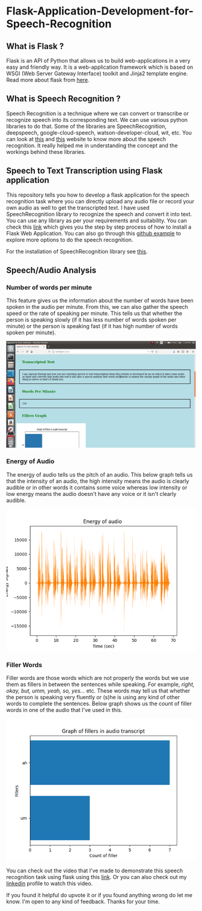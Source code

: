# Flask-Application-Development-for-Speech-Recognition

## What is Flask ?

Flask is an API of Python that allows us to build web-applications in a very easy and friendly way. It is a web-application framework which is based on WSGI (Web Server Gateway Interface) toolkit and Jinja2 template engine. Read more about flask from [here](https://www.geeksforgeeks.org/python-introduction-to-web-development-using-flask/).

## What is Speech Recognition ?

Speech Recognition is a technique where we can convert or transcribe or recognize speech into its corresponding text. We can use various python libraries to do that. Some of the libraries are SpeechRecognition, deepspeech, google-cloud-speech, watson-developer-cloud, wit, etc. You can look at [this](https://realpython.com/python-speech-recognition/) and [this](https://searchcustomerexperience.techtarget.com/definition/speech-recognition) website to know more about the speech recognition. It really helped me in understanding the concept and the workings behind these libraries.  

## Speech to Text Transcription using Flask application

This repository tells you how to develop a flask application for the speech recognition task where you can directly upload any audio file or record your own audio as well to get the transcripted text. I have used SpeechRecognition library to recognize the speech and convert it into text. You can use any library as per your requirements and suitability. You can check this [link](https://www.digitalocean.com/community/tutorials/how-to-make-a-web-application-using-flask-in-python-3) which gives you the step by step process of how to install a Flask Web Application. You can also go through this [github example](https://github.com/Uberi/speech_recognition/blob/master/examples/microphone_recognition.py) to explore more options to do the speech recognition. 

For the installation of SpeechRecognition library see [this](https://pypi.org/project/SpeechRecognition/).

## Speech/Audio Analysis

### Number of words per minute

This feature gives us the information about the number of words have been spoken in the audio per minute. From this, we can also gather the speech speed or the rate of speaking per minute. This tells us that whether the person is speaking slowly (if it has less number of words spoken per minute) or the person is speaking fast (if it has high number of words spoken per minute).

![words per min](https://github.com/ayushirastogi15/Flask-Application-Development/blob/main/static/images/words-per-minute.png)


### Energy of Audio

The energy of audio tells us the pitch of an audio. This below graph tells us that the intensity of an audio, the high intensity means the audio is clearly audible or in other words it contains some voice whereas low intensity or low energy means the audio doesn't have any voice or it isn't clearly audible. 

![energy graph](https://github.com/ayushirastogi15/Flask-Application-Development/blob/main/static/images/energy.png)


### Filler Words

Filler words are those words which are not properly the words but we use them as fillers in between the sentences while speaking. For example, *right, okay, but, umm, yeah, so, yes...* etc. These words may tell us that whether the person is speaking very fluently or (s)he is using any kind of other words to complete the sentences. Below graph shows us the count of filler words in one of the audio that I've used in this. 

![filler graph](https://github.com/ayushirastogi15/Flask-Application-Development/blob/main/static/images/plot.png)

You can check out the video that I've made to demonstrate this speech recognition task using flask using this [link](https://drive.google.com/drive/folders/1ZYdO2xlAHBXakMHOQXMPjLj771yToIbC). Or you can also check out my [linkedin](https://www.linkedin.com/feed/update/urn:li:activity:6714567192064651265/) profile to watch this video.


If you found it helpful do upvote it or if you found anything wrong do let me know. I'm open to any kind of feedback. Thanks for your time.
